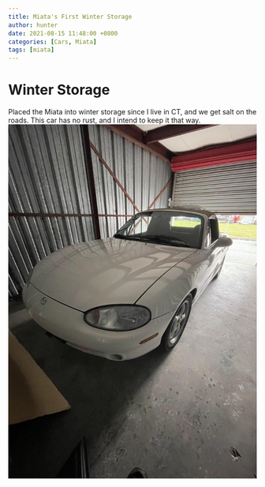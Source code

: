 ```yaml
---
title: Miata's First Winter Storage
author: hunter
date: 2021-08-15 11:48:00 +0800
categories: [Cars, Miata]
tags: [miata]
---
```


# Winter Storage

Placed the Miata into winter storage since I live in CT, and we get salt on the roads. This car has no rust, and I intend to keep it that way.
<img src="https://raw.githubusercontent.com/HunterCustom/HunterCustom.github.io/master/assets/img/image_2024-02-18_000626159.png" alt="Miata in storage">
